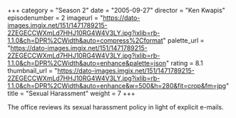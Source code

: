+++
category = "Season 2"
date = "2005-09-27"
director = "Ken Kwapis"
episodenumber = 2
imageurl = "https://dato-images.imgix.net/151/1471789215-2ZEGECCWXmLd7HHJ10RG4W4V3LY.jpg?ixlib=rb-1.1.0&ch=DPR%2CWidth&auto=compress%2Cformat"
palette_url = "https://dato-images.imgix.net/151/1471789215-2ZEGECCWXmLd7HHJ10RG4W4V3LY.jpg?ixlib=rb-1.1.0&ch=DPR%2CWidth&auto=enhance&palette=json"
rating = 8.1
thumbnail_url = "https://dato-images.imgix.net/151/1471789215-2ZEGECCWXmLd7HHJ10RG4W4V3LY.jpg?ixlib=rb-1.1.0&ch=DPR%2CWidth&auto=enhance&w=500&h=280&fit=crop&fm=jpg"
title = "Sexual Harassment"
weight = 7
+++

The office reviews its sexual harassment policy in light of explicit e-mails.